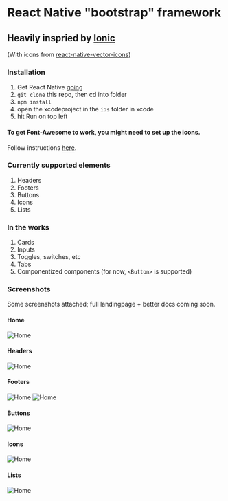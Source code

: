 # React Native "bootstrap" framework

## Heavily inspried by [Ionic](http://ionicframework.com/)
(With icons from [react-native-vector-icons](https://github.com/oblador/react-native-vector-icons))

### Installation

1. Get React Native [going](https://facebook.github.io/react-native/docs/getting-started.html)
2. `git clone` this repo, then cd into folder
3. `npm install`
4. open the xcodeproject in the `ios` folder in xcode
5. hit Run on top left

#### To get Font-Awesome to work, you might need to set up the icons.

Follow instructions [here](https://github.com/oblador/react-native-vector-icons#option-manually).

### Currently supported elements

1. Headers
2. Footers
3. Buttons
4. Icons
5. Lists

### In the works

1. Cards
2. Inputs
3. Toggles, switches, etc
4. Tabs
5. Componentized components (for now, `<Button>` is supported)

### Screenshots

Some screenshots attached; full landingpage + better docs coming soon.

#### Home
![Home](/screenshots/k-home.png?raw=true)

#### Headers
![Home](/screenshots/k-header.png?raw=true)

#### Footers
![Home](/screenshots/k-footer1.png?raw=true)
![Home](/screenshots/k-footer2.png?raw=true)

#### Buttons
![Home](/screenshots/k-buttons.png?raw=true)

#### Icons
![Home](/screenshots/k-icons2.png?raw=true)

#### Lists
![Home](/screenshots/k-list.png?raw=true)
